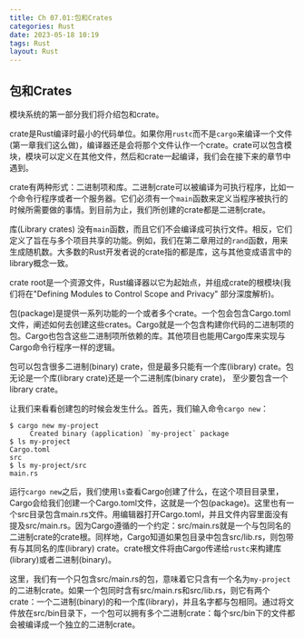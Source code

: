 ```yaml
---
title: Ch 07.01:包和Crates
categories: Rust
date: 2023-05-18 10:19
tags: Rust
layout: Rust
---
```

## 包和Crates

模块系统的第一部分我们将介绍包和crate。

crate是Rust编译时最小的代码单位。如果你用`rustc`而不是`cargo`来编译一个文件(第一章我们这么做)，编译器还是会将那个文件认作一个crate。crate可以包含模块，模块可以定义在其他文件，然后和crate一起编译，我们会在接下来的章节中遇到。

crate有两种形式：二进制项和库。二进制crate可以被编译为可执行程序，比如一个命令行程序或者一个服务器。它们必须有一个`main`函数来定义当程序被执行的时候所需要做的事情。到目前为止，我们所创建的crate都是二进制crate。

库(Library crates) 没有`main`函数，而且它们不会编译成可执行文件。相反，它们定义了旨在与多个项目共享的功能。例如，我们在第二章用过的`rand`函数，用来生成随机数。大多数的Rust开发者说的crate指的都是库，这与其他变成语言中的library概念一致。

crate root是一个资源文件，Rust编译器以它为起始点，并组成crate的根模块(我们将在"Defining Modules to Control Scope and Privacy" 部分深度解析)。

包(package)是提供一系列功能的一个或者多个crate。一个包会包含Cargo.toml文件，阐述如何去创建这些crates。Cargo就是一个包含构建你代码的二进制项的包。Cargo也包含这些二进制项所依赖的库。其他项目也能用Cargo库来实现与Cargo命令行程序一样的逻辑。

包可以包含很多二进制(binary) crate，但是最多只能有一个库(library) crate。包无论是一个库(library crate)还是一个二进制库(binary crate)， 至少要包含一个library crate。

让我们来看看创建包的时候会发生什么。首先，我们输入命令`cargo new`：

```shell
$ cargo new my-project
     Created binary (application) `my-project` package
$ ls my-project
Cargo.toml
src
$ ls my-project/src
main.rs
```

运行`cargo new`之后，我们使用`ls`查看Cargo创建了什么，在这个项目目录里，Cargo会给我们创建一个Cargo.toml文件，这就是一个包(package)。这里也有一个src目录包含main.rs文件。用编辑器打开Cargo.toml，并且文件内容里面没有提及src/main.rs。因为Cargo遵循的一个约定：src/main.rs就是一个与包同名的二进制crate的crate根。同样地，Cargo知道如果包目录中包含src/lib.rs，则包带有与其同名的库(library) crate。crate根文件将由Cargo传递给`rustc`来构建库(library)或者二进制(binary)。

这里，我们有一个只包含src/main.rs的包，意味着它只含有一个名为`my-project`的二进制crate。如果一个包同时含有src/main.rs和src/lib.rs，则它有两个crate：一个二进制(binary)的和一个库(library)，并且名字都与包相同。通过将文件放在src/bin目录下，一个包可以拥有多个二进制crate：每个src/bin下的文件都会被编译成一个独立的二进制crate。